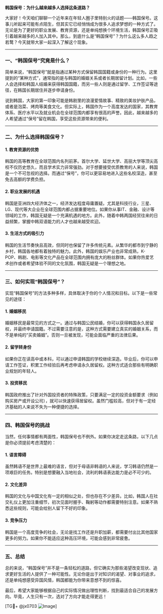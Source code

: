 **韩国保号：为什么越来越多人选择这条道路？**

大家好！今天咱们聊聊一个近年来在年轻人圈子里特别火的话题——韩国保号。这事儿听起来可能有点陌生，但其实它已经悄悄成为很多人追求梦想的一种方式了。无论是为了更好的职业发展、教育资源，还是单纯想换个环境生活，韩国保号正吸引着越来越多的人加入其中。那么，到底什么是“韩国保号”？为什么这么多人趋之若鹜？今天就带大家一起深入了解这个现象。

---

### 一、“韩国保号”究竟是什么？

简单来说，“韩国保号”就是指通过某种方式保留韩国国籍或身份的一种行为。这里提到的“某种方式”，通常指的是与韩国的婚姻关系或者长期居留计划。比如，一些人会选择和韩国人结婚来获得韩国国籍，而另一些人则是通过留学、工作签证等途径，在韩国长期居住并逐步申请身份。

说到韩国，大家的第一印象可能是韩剧里的浪漫爱情故事、精致的美妆护肤产品，或者是泡菜、烤肉等美食文化。但实际上，韩国作为一个高度发达的国家，其教育体系、医疗水平以及就业机会在全球范围内都享有很高的声誉。因此，越来越多的人希望通过“保号”留在韩国，享受这些资源带来的便利。

---

### 二、为什么选择韩国保号？

#### 1. **教育资源的优势**
韩国的高等教育在全球范围内名列前茅。首尔大学、延世大学、高丽大学等顶尖高校不仅历史悠久，而且学术实力非常强劲。对于想要接受优质教育的人来说，韩国是一个不可忽视的选择。而通过“保号”，你可以更容易地进入这些名校深造，甚至免去高额的学费负担。

#### 2. **职业发展的机遇**
韩国是亚洲四大经济体之一，经济发达程度毋庸置疑。尤其是科技行业，三星、LG、现代等大企业在全球范围内都占据重要地位。如果你从事IT、金融、设计等领域的工作，韩国无疑是一个充满机遇的地方。此外，随着中韩两国经贸往来的日益频繁，掌握中韩双语能力的人才也越来越受欢迎。

#### 3. **生活方式的吸引力**
韩国的生活节奏快且高效，但同时也保留了许多传统元素。从繁华的都市到宁静的乡村，韩国各地都有着独特的魅力。此外，韩国的娱乐产业也非常成熟，K-POP、韩剧、电影等文化产品在全球范围内拥有庞大的粉丝群体。如果你热爱艺术创作或者希望体验不同的文化氛围，韩国无疑是一个理想之地。

---

### 三、如何实现“韩国保号”？

实现“韩国保号”的方法多种多样，具体取决于你的个人情况和目标。以下是一些常见的途径：

#### 1. **婚姻移民**
婚姻移民是最常见的方式之一。通过与韩国公民结婚，你可以获得韩国永久居留权，并最终申请国籍。不过需要注意的是，这种方式需要建立真实的婚姻关系，而不是单纯的“买卖婚姻”。否则一旦被发现，可能会面临严重的法律后果。

#### 2. **留学转身份**
如果你正在读高中或本科，可以通过申请韩国的学校继续深造。毕业后，你可以申请工作签证，积累工作经验后再考虑申请永久居留权。这种方式适合那些有明确职业规划的年轻人。

#### 3. **投资移民**
韩国政府推出了针对外国投资者的特殊政策，只要满足一定的投资金额要求（例如购买房产或开设公司），就可以快速获得居留权。虽然门槛较高，但对于有一定经济基础的人来说不失为一种便捷的选择。

---

### 四、韩国保号的挑战

当然，任何事情都有两面性，韩国保号也不例外。如果你决定走这条路，以下几点是你必须提前考虑清楚的：

#### 1. **语言障碍**
虽然韩语不是世界上最难的语言，但对于母语非韩语的人来说，学习韩语仍然是一项艰巨的任务。特别是想要融入当地社会，流利的韩语表达能力是必不可少的。

#### 2. **文化差异**
韩国的文化与中国文化有一定的相似之处，但也存在不少差异。比如，韩国人在社交礼仪上更加注重细节，初次见面时握手、鞠躬等动作都需要特别注意。如果不熟悉这些规则，可能会给别人留下不好的印象。

#### 3. **竞争压力**
韩国是一个高度竞争的社会，无论是找工作还是升职加薪，都需要付出比其他国家更多的努力。如果你不能适应这种高压环境，可能会感到非常疲惫。

---

### 五、总结

总的来说，“韩国保号”并不是一条轻松的道路，但它确实为那些渴望改变现状、追求更好生活的人提供了一种可能性。无论你是出于对知识的渴望、对事业的追求，还是单纯想感受异国风情，韩国都能为你带来意想不到的惊喜。

最后，希望大家能够根据自己的实际情况做出理性判断，找到最适合自己的发展方向。毕竟，人生只有一次，选对了方向才能走得更远！

[TG💪+ @jx0703 ![Image](https://github.com/user-attachments/assets/dbca1d08-cadb-493c-b0ec-ad6f7a83f270)]